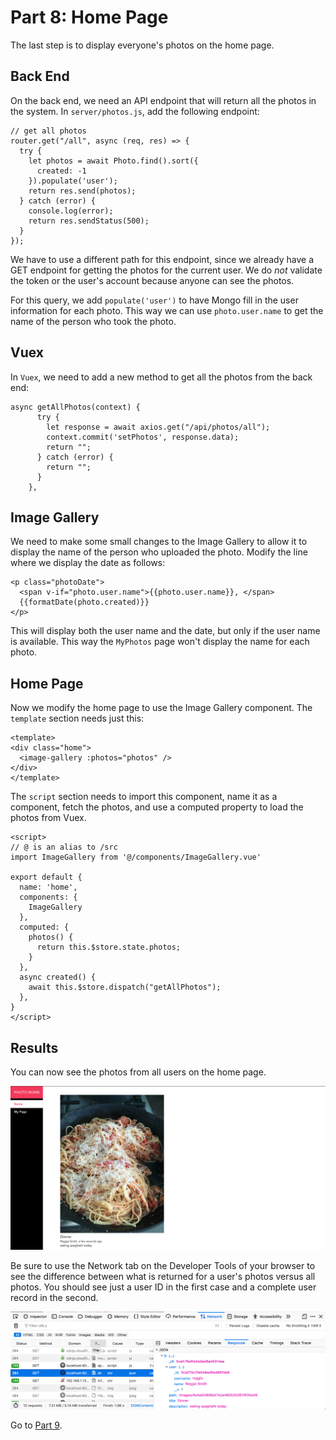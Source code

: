 # Part 8: Home Page

The last step is to display everyone's photos on the home page.

## Back End

On the back end, we need an API endpoint that will return all the photos in
the system. In `server/photos.js`, add the following endpoint:

```
// get all photos
router.get("/all", async (req, res) => {
  try {
    let photos = await Photo.find().sort({
      created: -1
    }).populate('user');
    return res.send(photos);
  } catch (error) {
    console.log(error);
    return res.sendStatus(500);
  }
});
```

We have to use a different path for this endpoint, since we already have a GET
endpoint for getting the photos for the current user. We do _not_ validate the
token or the user's account because anyone can see the photos.

For this query, we add `populate('user')` to have Mongo fill in the user
information for each photo. This way we can use `photo.user.name` to get the
name of the person who took the photo.

## Vuex

In `Vuex`, we need to add a new method to get all the photos from the back end:

```
async getAllPhotos(context) {
      try {
        let response = await axios.get("/api/photos/all");
        context.commit('setPhotos', response.data);
        return "";
      } catch (error) {
        return "";
      }
    },
```

## Image Gallery

We need to make some small changes to the Image Gallery to allow it to display
the name of the person who uploaded the photo. Modify the line where we display
the date as follows:

```
<p class="photoDate">
  <span v-if="photo.user.name">{{photo.user.name}}, </span>
  {{formatDate(photo.created)}}
</p>
```

This will display both the user name and the date, but only if the user name is
available. This way the `MyPhotos` page won't display the name for each photo.

## Home Page

Now we modify the home page to use the Image Gallery component. The `template`
section needs just this:

```
<template>
<div class="home">
  <image-gallery :photos="photos" />
</div>
</template>
```

The `script` section needs to import this component, name it as a component,
fetch the photos, and use a computed property to load the photos from Vuex.

```
<script>
// @ is an alias to /src
import ImageGallery from '@/components/ImageGallery.vue'

export default {
  name: 'home',
  components: {
    ImageGallery
  },
  computed: {
    photos() {
      return this.$store.state.photos;
    }
  },
  async created() {
    await this.$store.dispatch("getAllPhotos");
  },
}
</script>
```

## Results

You can now see the photos from all users on the home page.

![home page](/screenshots/homepage.png)

Be sure to use the Network tab on the Developer Tools of your browser to see the
difference between what is returned for a user's photos versus all photos. You
should see just a user ID in the first case and a complete user record in the
second.

![populated user record](/screenshots/populated.png)

Go to [Part 9](/tutorials/part9.md).
